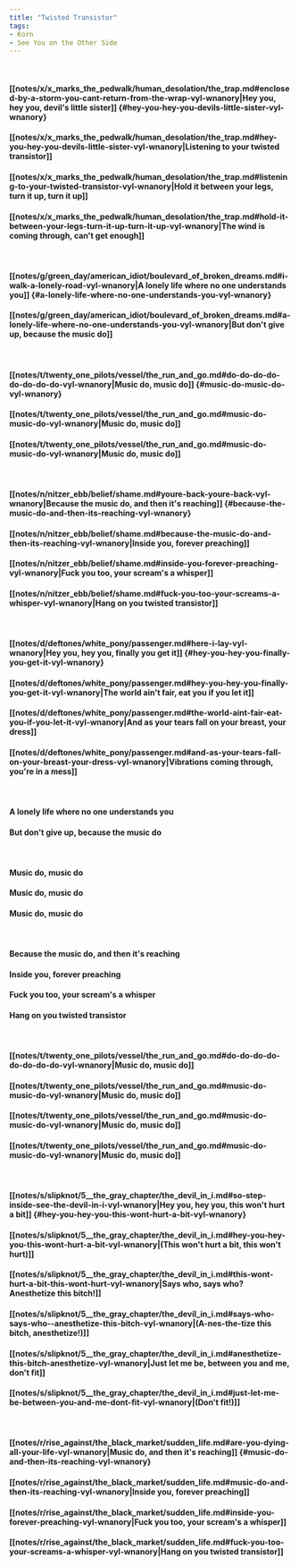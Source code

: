 ```yaml
---
title: "Twisted Transistor"
tags:
- Korn
- See You on the Other Side
---
```

&nbsp;
#### [[notes/x/x_marks_the_pedwalk/human_desolation/the_trap.md#enclosed-by-a-storm-you-cant-return-from-the-wrap-vyl-wnanory|Hey you, hey you, devil's little sister]] {#hey-you-hey-you-devils-little-sister-vyl-wnanory}
#### [[notes/x/x_marks_the_pedwalk/human_desolation/the_trap.md#hey-you-hey-you-devils-little-sister-vyl-wnanory|Listening to your twisted transistor]]
#### [[notes/x/x_marks_the_pedwalk/human_desolation/the_trap.md#listening-to-your-twisted-transistor-vyl-wnanory|Hold it between your legs, turn it up, turn it up]]
#### [[notes/x/x_marks_the_pedwalk/human_desolation/the_trap.md#hold-it-between-your-legs-turn-it-up-turn-it-up-vyl-wnanory|The wind is coming through, can't get enough]]
&nbsp;
#### [[notes/g/green_day/american_idiot/boulevard_of_broken_dreams.md#i-walk-a-lonely-road-vyl-wnanory|A lonely life where no one understands you]] {#a-lonely-life-where-no-one-understands-you-vyl-wnanory}
#### [[notes/g/green_day/american_idiot/boulevard_of_broken_dreams.md#a-lonely-life-where-no-one-understands-you-vyl-wnanory|But don't give up, because the music do]]
&nbsp;
#### [[notes/t/twenty_one_pilots/vessel/the_run_and_go.md#do-do-do-do-do-do-do-do-vyl-wnanory|Music do, music do]] {#music-do-music-do-vyl-wnanory}
#### [[notes/t/twenty_one_pilots/vessel/the_run_and_go.md#music-do-music-do-vyl-wnanory|Music do, music do]]
#### [[notes/t/twenty_one_pilots/vessel/the_run_and_go.md#music-do-music-do-vyl-wnanory|Music do, music do]]
&nbsp;
#### [[notes/n/nitzer_ebb/belief/shame.md#youre-back-youre-back-vyl-wnanory|Because the music do, and then it's reaching]] {#because-the-music-do-and-then-its-reaching-vyl-wnanory}
#### [[notes/n/nitzer_ebb/belief/shame.md#because-the-music-do-and-then-its-reaching-vyl-wnanory|Inside you, forever preaching]]
#### [[notes/n/nitzer_ebb/belief/shame.md#inside-you-forever-preaching-vyl-wnanory|Fuck you too, your scream's a whisper]]
#### [[notes/n/nitzer_ebb/belief/shame.md#fuck-you-too-your-screams-a-whisper-vyl-wnanory|Hang on you twisted transistor]]
&nbsp;
#### [[notes/d/deftones/white_pony/passenger.md#here-i-lay-vyl-wnanory|Hey you, hey you, finally you get it]] {#hey-you-hey-you-finally-you-get-it-vyl-wnanory}
#### [[notes/d/deftones/white_pony/passenger.md#hey-you-hey-you-finally-you-get-it-vyl-wnanory|The world ain't fair, eat you if you let it]]
#### [[notes/d/deftones/white_pony/passenger.md#the-world-aint-fair-eat-you-if-you-let-it-vyl-wnanory|And as your tears fall on your breast, your dress]]
#### [[notes/d/deftones/white_pony/passenger.md#and-as-your-tears-fall-on-your-breast-your-dress-vyl-wnanory|Vibrations coming through, you're in a mess]]
&nbsp;
#### A lonely life where no one understands you
#### But don't give up, because the music do
&nbsp;
#### Music do, music do
#### Music do, music do
#### Music do, music do
&nbsp;
#### Because the music do, and then it's reaching
#### Inside you, forever preaching
#### Fuck you too, your scream's a whisper
#### Hang on you twisted transistor
&nbsp;
#### [[notes/t/twenty_one_pilots/vessel/the_run_and_go.md#do-do-do-do-do-do-do-do-vyl-wnanory|Music do, music do]]
#### [[notes/t/twenty_one_pilots/vessel/the_run_and_go.md#music-do-music-do-vyl-wnanory|Music do, music do]]
#### [[notes/t/twenty_one_pilots/vessel/the_run_and_go.md#music-do-music-do-vyl-wnanory|Music do, music do]]
#### [[notes/t/twenty_one_pilots/vessel/the_run_and_go.md#music-do-music-do-vyl-wnanory|Music do, music do]]
&nbsp;
#### [[notes/s/slipknot/5__the_gray_chapter/the_devil_in_i.md#so-step-inside-see-the-devil-in-i-vyl-wnanory|Hey you, hey you, this won't hurt a bit]] {#hey-you-hey-you-this-wont-hurt-a-bit-vyl-wnanory}
#### [[notes/s/slipknot/5__the_gray_chapter/the_devil_in_i.md#hey-you-hey-you-this-wont-hurt-a-bit-vyl-wnanory|(This won't hurt a bit, this won't hurt)]]
#### [[notes/s/slipknot/5__the_gray_chapter/the_devil_in_i.md#this-wont-hurt-a-bit-this-wont-hurt-vyl-wnanory|Says who, says who?  Anesthetize this bitch!]]
#### [[notes/s/slipknot/5__the_gray_chapter/the_devil_in_i.md#says-who-says-who--anesthetize-this-bitch-vyl-wnanory|(A-nes-the-tize this bitch, anesthetize!)]]
#### [[notes/s/slipknot/5__the_gray_chapter/the_devil_in_i.md#anesthetize-this-bitch-anesthetize-vyl-wnanory|Just let me be, between you and me, don't fit]]
#### [[notes/s/slipknot/5__the_gray_chapter/the_devil_in_i.md#just-let-me-be-between-you-and-me-dont-fit-vyl-wnanory|(Don't fit!)]]
&nbsp;
#### [[notes/r/rise_against/the_black_market/sudden_life.md#are-you-dying-all-your-life-vyl-wnanory|Music do, and then it's reaching]] {#music-do-and-then-its-reaching-vyl-wnanory}
#### [[notes/r/rise_against/the_black_market/sudden_life.md#music-do-and-then-its-reaching-vyl-wnanory|Inside you, forever preaching]]
#### [[notes/r/rise_against/the_black_market/sudden_life.md#inside-you-forever-preaching-vyl-wnanory|Fuck you too, your scream's a whisper]]
#### [[notes/r/rise_against/the_black_market/sudden_life.md#fuck-you-too-your-screams-a-whisper-vyl-wnanory|Hang on you twisted transistor]]
